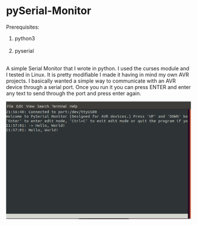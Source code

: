 # pySerial-Monitor
Prerequisites: <br><ol> <li>python3</li> <br>
                <li>pyserial</li></ol><br>
A simple Serial Monitor that I wrote in python.
I used the curses module and I tested in Linux.
It is pretty modifiable I made it having in mind my own AVR projects. I basically wanted a simple way to communicate with an AVR device through a serial port.
Once you run it you can press ENTER and enter any text to send through the port and press enter again.

![alt text](https://github.com/periklis92/pySerial-Monitor/blob/master/pySerial-Monitor_screen.png)
